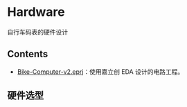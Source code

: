 # Hardware

自行车码表的硬件设计

## Contents

- [Bike-Computer-v2.eprj](./Bike-Computer-v2.eprj)：使用嘉立创 EDA 设计的电路工程。

## 硬件选型